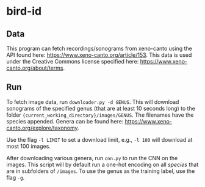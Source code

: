 # bird-id

## Data
This program can fetch recordings/sonograms from xeno-canto using the API found here: https://www.xeno-canto.org/article/153. 
This data is used under the Creative Commons license specified here: https://www.xeno-canto.org/about/terms.

## Run
To fetch image data, run `downloader.py -d GENUS`. This will download sonograms of the specified genus (that are at least 10 seconds long) to the folder `{current_working_directory}/images/GENUS`. The filenames have the species appended. Genera can be found here: https://www.xeno-canto.org/explore/taxonomy. 

Use the flag `-l LIMIT` to set a download limit, e.g., `-l 100` will download at most 100 images.


After downloading various genera, run `cnn.py` to run the CNN on the images. This script will by default run a one-hot encoding on all *species* that are in subfolders of `/images`. To use the genus as the training label, use the flag `-g`.
